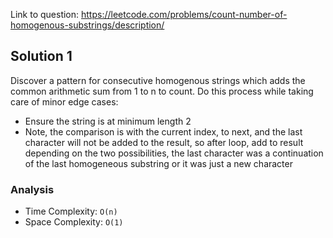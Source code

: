 Link to question: https://leetcode.com/problems/count-number-of-homogenous-substrings/description/

## Solution 1

Discover a pattern for consecutive homogenous strings which adds the common arithmetic sum from 1 to n to count. Do this process while taking care of minor edge cases:

- Ensure the string is at minimum length 2
- Note, the comparison is with the current index, to next, and the last character will not be added to the result, so after loop, add to result depending on the two possibilities, the last character was a continuation of the last homogeneous substring or it was just a new character

### Analysis

- Time Complexity: `O(n)`
- Space Complexity: `O(1)`
